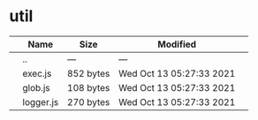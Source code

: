 util
====

<table><thead><tr class="header"><th></th><th>Name</th><th>Size</th><th>Modified</th><th></th></tr></thead><tbody><tr class="odd"><td></td><td><span class="goup">..</span></td><td>—</td><td>—</td><td></td></tr><tr class="even"><td></td><td><span class="name">exec.js</span></td><td>852 bytes</td><td>Wed Oct 13 05:27:33 2021</td><td></td></tr><tr class="odd"><td></td><td><span class="name">glob.js</span></td><td>108 bytes</td><td>Wed Oct 13 05:27:33 2021</td><td></td></tr><tr class="even"><td></td><td><span class="name">logger.js</span></td><td>270 bytes</td><td>Wed Oct 13 05:27:33 2021</td><td></td></tr></tbody></table>
